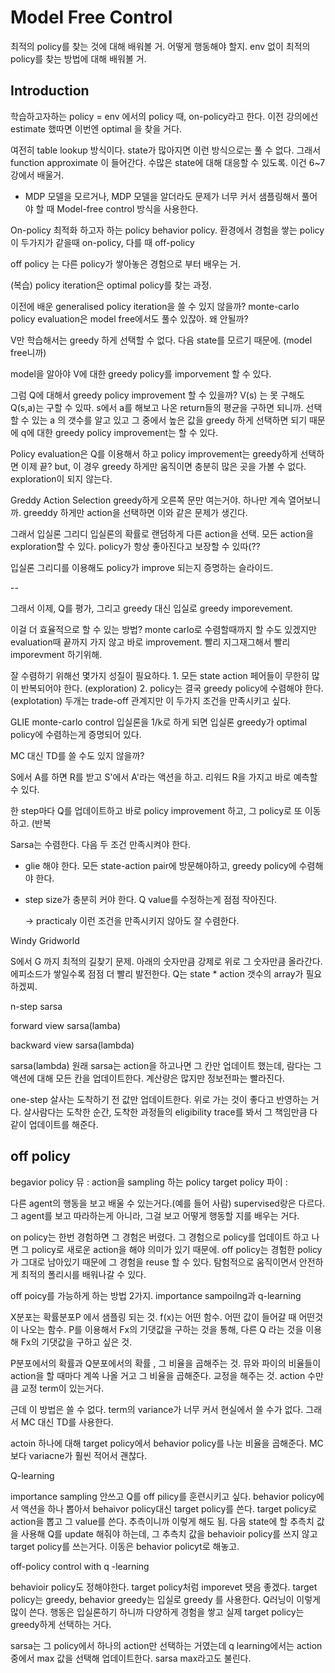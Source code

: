 # Model Free Control

최적의 policy를 찾는 것에 대해 배워볼 거. 어떻게 행동해야 할지. env 없이 최적의 policy를 찾는 방법에 대해 배워볼 거.

## Introduction

학습하고자하는 policy = env 에서의 policy 때, on-policy라고 한다. 이전 강의에선 estimate 했따면 이번엔 optimal 을 찾을 거다.

여전히 table lookup 방식이다. state가 많아지면 이런 방식으로는 풀 수 없다. 그래서 function approximate 이 들어간다. 수많은 state에 대해 대응할 수 있도록. 이건 6~7강에서 배울거.

* MDP 모델을 모르거나, MDP 모델을 알더라도 문제가 너무 커서 샘플링해서 풀어야 할 때 Model-free control 방식을 사용한다.

On-policy 최적화 하고자 하는 policy behavior policy. 환경에서 경험을 쌓는 policy 이 두가지가 같을때 on-policy, 다를 때 off-policy

off policy 는 다른 policy가 쌓아놓은 경험으로 부터 배우는 거.

\(복습\) policy iteration은 optimal policy를 찾는 과정.

이전에 배운 generalised policy iteration을 쓸 수 있지 않을까? monte-carlo policy evaluation은 model free에서도 풀수 있잖아. 왜 안될까?

V만 학습해서는 greedy 하게 선택할 수 없다. 다음 state를 모르기 때문에. \(model free니까\)

model을 알아야 V에 대한 greedy policy를 imporvement 할 수 있다.

그럼 Q에 대해서 greedy policy improvement 할 수 있을까? V\(s\) 는 못 구해도 Q\(s,a\)는 구할 수 있따. s에서 a를 해보고 나온 return들의 평균을 구하면 되니까. 선택할 수 있는 a 의 갯수를 알고 있고 그 중에서 높은 값을 greedy 하게 선택하면 되기 때문에 q에 대한 greedy policy improvement는 할 수 있다.

Policy evaluation은 Q를 이용해서 하고 policy improvement는 greedy하게 선택하면 이제 끝? but, 이 경우 greedy 하게만 움직이면 충분히 많은 곳을 가볼 수 없다. exploration이 되지 않는다.

Greddy Action Selection greedy하게 오른쪽 문만 여는거야. 하나만 계속 열어보니까. greeddy 하게만 action을 선택하면 이와 같은 문제가 생긴다.

그래서 입실론 그리디 입실론의 확률로 랜덤하게 다른 action을 선택. 모든 action을 exploration할 수 있다. policy가 항상 좋아진다고 보장할 수 있따\(??

입실론 그리디를 이용해도 policy가 improve 되는지 증명하는 슬라이드.

--

그래서 이제, Q를 평가, 그리고 greedy 대신 입실로 greedy imporevement.

이걸 더 효율적으로 할 수 있는 방법? monte carlo로 수렴할때까지 할 수도 있겠지만 evaluation때 끝까지 가지 않고 바로 improvement. 빨리 지그재그해서 빨리 imporevment 하기위해.

잘 수렴하기 위해선 몇가지 성질이 필요하다. 1. 모든 state action 페어들이 무한히 많이 반복되어야 한다. \(exploration\) 2. policy는 결국 greedy policy에 수렴해야 한다. \(explotation\) 두개는 trade-off 관계지만 이 두가지 조건을 만족시키고 싶다.

GLIE monte-carlo control 입실론을 1/k로 하게 되면 입실론 greedy가 optimal policy에 수렴하는게 증명되어 있다.

MC 대신 TD를 쓸 수도 있지 않을까?

S에서 A를 하면 R를 받고 S'에서 A'라는 액션을 하고. 리워드 R을 가지고 바로 예측할 수 있다.

한 step마다 Q를 업데이트하고 바로 policy improvement 하고, 그 policy로 또 이동하고. \(반복

Sarsa는 수렴한다. 다음 두 조건 만족시켜야 한다.

* glie 해야 한다. 모든 state-action pair에 방문해야하고, greedy policy에 수렴해야 한다.
* step size가 충분히 커야 한다. Q value를 수정하는게 점점 작아진다. 

  -&gt; practicaly 이런 조건을 만족시키지 않아도 잘 수렴한다.

Windy Gridworld

S에서 G 까지 최적의 길찾기 문제. 아래의 숫자만큼 강제로 위로 그 숫자만큼 올라간다. 에피소드가 쌓일수록 점점 더 빨리 발전한다. Q는 state \* action 갯수의 array가 필요하겠찌.

n-step sarsa

forward view sarsa\(lamba\)

backward view sarsa\(lambda\)

sarsa\(lambda\) 원래 sarsa는 action을 하고나면 그 칸만 업데이트 했는데, 람다는 그 액션에 대해 모든 칸을 업데이트한다. 계산량은 많지만 정보전파는 빨라진다.

one-step 살사는 도착하기 전 값만 업데이트한다. 위로 가는 것이 좋다고 반영하는 거다. 살사람다는 도착한 순간, 도착한 과정들의 eligibility trace를 봐서 그 책임만큼 다같이 업데이트를 해준다.

## off policy

begavior policy 뮤 : action을 sampling 하는 policy target policy 파이 :

다른 agent의 행동을 보고 배울 수 있는거다.\(예를 들어 사람\) supervised랑은 다르다. 그 agent를 보고 따라하는게 아니라, 그걸 보고 어떻게 행동할 지를 배우는 거다.

on policy는 한번 경험하면 그 경험은 버렸다. 그 경험으로 policy를 업데이트 하고 나면 그 policy로 새로운 action을 해야 의미가 있기 때문에. off policy는 경험한 policy가 그대로 남아있기 때문에 그 경험을 reuse 할 수 있다. 탐험적으로 움직이면서 안전하게 최적의 폴리시를 배워나갈 수 있다.

off poicy를 가능하게 하는 방법 2가지. importance sampoilng과 q-learning

X분포는 확률분포P 에서 샘플링 되는 것. f\(x\)는 어떤 함수. 어떤 값이 들어갈 때 어떤것이 나오는 함수. P를 이용해서 Fx의 기댓값을 구하는 것을 통해, 다른 Q 라는 것을 이용해 Fx의 기댓값을 구하고 싶은 것.

P분포에서의 확률과 Q분포에서의 확률 , 그 비율을 곱해주는 것. 뮤와 파이의 비율들이 action을 할 때마다 계쏙 나올 거고 그 비율을 곱해준다. 교정을 해주는 것. action 수만큼 교정 term이 있는거다.

근데 이 방법은 쓸 수 없다. term의 variance가 너무 커서 현실에서 쓸 수가 없다. 그래서 MC 대신 TD를 사용한다.

actoin 하나에 대해 target policy에서 behavior policy를 나눈 비율을 곱해준다. MC보다 variacne가 훨씬 적어서 괜찮다.

Q-learning

importance sampling 안쓰고 Q를 off pilicy를 훈련시키고 싶다. behavior policy에서 액션을 하나 뽑아서 behaivor policy대신 target policy를 쓴다. target policy로 action을 뽑고 그 value를 쓴다. 추측이니까 이렇게 해도 됨. 다음 state에 할 추측치 값을 사용해 Q를 update 해줘야 하는데, 그 추측치 값을 behavioir policy를 쓰지 않고 target policy를 쓰는거다. 이동은 behavior policyt로 해놓고.

off-policy control with q -learning

behavioir policy도 정해야한다. target policy처럼 imporevet 됏음 좋겠다. target policy는 greedy, behavior greedy는 입실로 greedy 를 사용한다. Q러닝이 이렇게 많이 쓴다. 행동은 입실론하기 하니까 다양하게 경험을 쌓고 실제 target policy는 greedy하게 선택하는 거다.

sarsa는 그 policy에서 하나의 action만 선택하는 거였는데 q learning에서는 action 중에서 max 값을 선택해 업데이트한다. sarsa max라고도 불린다.

